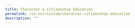 ```yaml
---
title: Character & Citizenship Education
permalink: /co-curriculum/character-citizenship-education
description: ""
---
```

